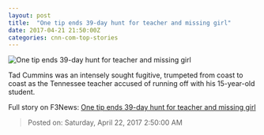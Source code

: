 ```yaml
---
layout: post
title:  "One tip ends 39-day hunt for teacher and missing girl"
date: 2017-04-21 21:50:00Z
categories: cnn-com-top-stories
---
```


![One tip ends 39-day hunt for teacher and missing girl](http://i2.cdn.cnn.com/cnnnext/dam/assets/170321181241-tad-cummins-elizabeth-thomas-super-tease.jpg)

Tad Cummins was an intensely sought fugitive, trumpeted from coast to coast as the Tennessee teacher accused of running off with his 15-year-old student.


Full story on F3News: [One tip ends 39-day hunt for teacher and missing girl](http://www.f3nws.com/n/CBSpF)

> Posted on: Saturday, April 22, 2017 2:50:00 AM
